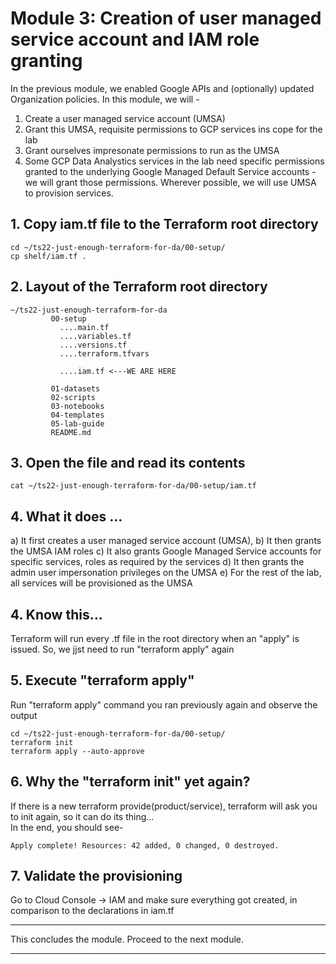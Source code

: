 # Module 3: Creation of user managed service account and IAM role granting
In the previous module, we enabled Google APIs and (optionally) updated Organization policies. In this module, we will - 
1. Create a user managed service account (UMSA)
2. Grant this UMSA, requisite permissions to GCP services ins cope for the lab
3. Grant ourselves impresonate permissions to run as the UMSA
4. Some GCP Data Analystics services in the lab need specific permissions granted to the underlying Google Managed Default Service accounts - we will grant those permissions. Wherever possible, we will use UMSA to provision services.


## 1. Copy iam.tf file to the Terraform root directory

```
cd ~/ts22-just-enough-terraform-for-da/00-setup/
cp shelf/iam.tf .
```

## 2. Layout of the Terraform root directory
```
~/ts22-just-enough-terraform-for-da
         00-setup
           ....main.tf
           ....variables.tf
           ....versions.tf
           ....terraform.tfvars 
           
           ....iam.tf <---WE ARE HERE
           
         01-datasets
         02-scripts
         03-notebooks
         04-templates
         05-lab-guide
         README.md
```


## 3. Open the file and read its contents
```
cat ~/ts22-just-enough-terraform-for-da/00-setup/iam.tf
```

## 4. What it does ...
a) It first creates a user managed service account (UMSA),
b) It then grants the UMSA IAM roles
c) It also grants Google Managed Service accounts for specific services, roles as required by the services
d) It then grants the admin user impersonation privileges on the UMSA
e) For the rest of the lab, all services will be provisioned as the UMSA

## 4. Know this...
Terraform will run every .tf file in the root directory when an "apply" is issued. So, we jjst need to run "terraform apply" again

## 5. Execute "terraform apply"
Run "terraform apply" command you ran previously again and observe the output
 
```
cd ~/ts22-just-enough-terraform-for-da/00-setup/
terraform init
terraform apply --auto-approve
```

## 6. Why the "terraform init" yet again?
If there is a new terraform provide(product/service), terraform will ask you to init again, so it can do its thing...<br>
In the end, you should see-
 ```
 Apply complete! Resources: 42 added, 0 changed, 0 destroyed.
 ```
 
## 7. Validate the provisioning
Go to Cloud Console -> IAM and make sure everything got created, in comparison to the declarations in iam.tf
 
<hr>

This concludes the module. Proceed to the next module.

<hr>


